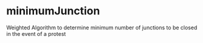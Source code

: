 # minimumJunction
Weighted Algorithm to determine minimum number of junctions to be closed in the event of a protest
